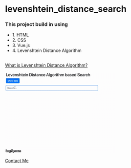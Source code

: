 # levenshtein_distance_search
<h3>This project build in using</h3>
<ul>
    <li>1. HTML</li>
    <li>2. CSS</li>
    <li>3. Vue.js</li>
    <li>4. Levenshtein Distance Algorithm</li>
</ul>
<br/>
<a href="https://en.wikipedia.org/wiki/Levenshtein_distance">What is Levenshtein Distance Algorithm?</a>
<br/>
<br/>
<img src="./src/gif/demo.gif"/>

<a href = "mailto: achsuthan@icloud.com">Contact Me</a>

